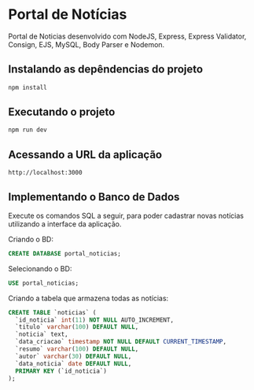 # Portal de Notícias
Portal de Noticias desenvolvido com NodeJS, Express, Express Validator, Consign, EJS, MySQL, Body Parser e Nodemon.

## Instalando as depêndencias do projeto
```bash
npm install
```

## Executando o projeto
```bash
npm run dev
```

## Acessando a URL da aplicação
```
http://localhost:3000
```

## Implementando o Banco de Dados
Execute os comandos SQL a seguir, para poder cadastrar novas notícias utilizando a interface da aplicação.

Criando o BD:
```sql
CREATE DATABASE portal_noticias;
```

Selecionando o BD:
```sql
USE portal_noticias;
```

Criando a tabela que armazena todas as notícias:
```sql
CREATE TABLE `noticias` (
  `id_noticia` int(11) NOT NULL AUTO_INCREMENT,
  `titulo` varchar(100) DEFAULT NULL,
  `noticia` text,
  `data_criacao` timestamp NOT NULL DEFAULT CURRENT_TIMESTAMP,
  `resumo` varchar(100) DEFAULT NULL,
  `autor` varchar(30) DEFAULT NULL,
  `data_noticia` date DEFAULT NULL,
  PRIMARY KEY (`id_noticia`)
);
```
